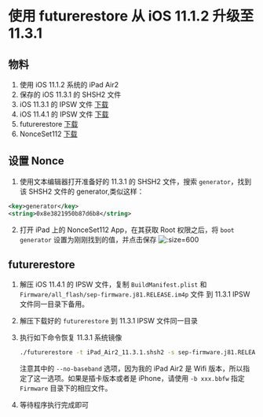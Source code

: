 # 使用 futurerestore 从 iOS 11.1.2 升级至 11.3.1

<!--more-->

## 物料
1. 使用 iOS 11.1.2 系统的 iPad Air2
2. 保存的 iOS 11.3.1 的 SHSH2 文件
3. iOS 11.3.1 的 IPSW 文件 [下载](https://ipsw.me/)
4. iOS 11.4.1 的 IPSW 文件 [下载](https://ipsw.me/)
5. futurerestore [下载](https://github.com/encounter/futurerestore/releases/)
6. NonceSet112 [下载](https://github.com/julioverne/NonceSet112)

## 设置 Nonce
1. 使用文本编辑器打开准备好的 11.3.1 的 SHSH2 文件，搜索 `generator`，找到该 SHSH2 文件的 generator,类似这样：
```xml
<key>generator</key>
<string>0x8e3821950b87d6b8</string>
```

2. 打开 iPad 上的 NonceSet112 App，在其获取 Root 权限之后，将 `boot generator` 设置为刚刚找到的值，并点击保存
![](https://i.loli.net/2018/12/24/5c20fa9b75be1.jpg ':size=600')

## futurerestore
1. 解压 iOS 11.4.1 的 IPSW 文件，复制 `BuildManifest.plist` 和 `Firmware/all_flash/sep-firmware.j81.RELEASE.im4p` 文件 到 11.3.1 IPSW 文件同一目录下备用。
2. 解压下载好的 `futurerestore` 到 11.3.1 IPSW 文件同一目录
3. 执行如下命令恢复 11.3.1 系统镜像
    
    ```bash
    ./futurerestore -t iPad_Air2_11.3.1.shsh2 -s sep-firmware.j81.RELEASE.im4p --no-baseband -p BuildManifest.plist -m BuildManifest.plist iPad_64bit_TouchID_11.3.1_15E302_Restore.ipsw
    ```
    注意其中的 `--no-baseband` 选项，因为我的 iPad Air2 是 Wifi 版本，所以指定了这一选项。如果是插卡版本或者是 iPhone，请使用 `-b xxx.bbfw` 指定 `Firmware` 目录下的相应文件。

4. 等待程序执行完成即可
